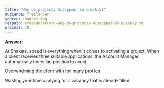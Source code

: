 ```yaml
---
title: "Why do projects disappear so quickly?"
audience: freelancer
source: shakers_faq
relpath: freelancer/070-why-do-projects-disappear-so-quickly.md
ordinal: 70
---
```


**Answer:**

At Shakers, speed is everything when it comes to activating a project.
When a client receives three suitable applications, the Account Manager automatically hides the position to avoid:

Overwhelming the client with too many profiles

Wasting your time applying for a vacancy that is already filled
